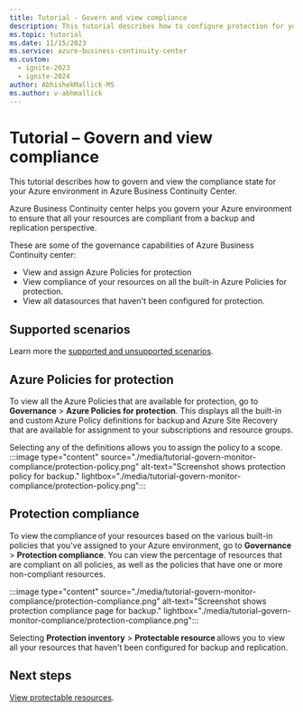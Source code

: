 ```yaml
---
title: Tutorial - Govern and view compliance
description: This tutorial describes how to configure protection for your data sources which are currently not protected by any solution using Azure Business Continuity center.
ms.topic: tutorial
ms.date: 11/15/2023
ms.service: azure-business-continuity-center
ms.custom:
  - ignite-2023
  - ignite-2024
author: AbhishekMallick-MS
ms.author: v-abhmallick
---
```



# Tutorial – Govern and view compliance

This tutorial describes how to govern and view the compliance state for your Azure environment in Azure Business Continuity Center.

Azure Business Continuity center helps you govern your Azure environment to ensure that all your resources are compliant from a backup and replication perspective. 

These are some of the governance capabilities of Azure Business Continuity center: 

- View and assign Azure Policies for protection 
- View compliance of your resources on all the built-in Azure Policies for protection. 
- View all datasources that haven't been configured for protection. 

## Supported scenarios 

Learn more the [supported and unsupported scenarios](business-continuity-center-support-matrix.md). 

## Azure Policies for protection 

To view all the Azure Policies that are available for protection, go to **Governance** > **Azure Policies for protection**. This displays all the built-in and custom Azure Policy definitions for backup and Azure Site Recovery that are available for assignment to your subscriptions and resource groups. 

Selecting any of the definitions allows you to assign the policy to a scope. 
   :::image type="content" source="./media/tutorial-govern-monitor-compliance/protection-policy.png" alt-text="Screenshot shows protection policy for backup." lightbox="./media/tutorial-govern-monitor-compliance/protection-policy.png":::


## Protection compliance 

To view the compliance of your resources based on the various built-in policies that you've assigned to your Azure environment, go to **Governance** > **Protection compliance**. You can view the percentage of resources that are compliant on all policies, as well as the policies that have one or more non-compliant resources. 

   :::image type="content" source="./media/tutorial-govern-monitor-compliance/protection-compliance.png" alt-text="Screenshot shows protection compliance page for backup." lightbox="./media/tutorial-govern-monitor-compliance/protection-compliance.png":::

Selecting **Protection inventory** > **Protectable resource** allows you to view all your resources that haven't been configured for backup and replication.  

## Next steps 

[View protectable resources](./tutorial-view-protectable-resources.md).
